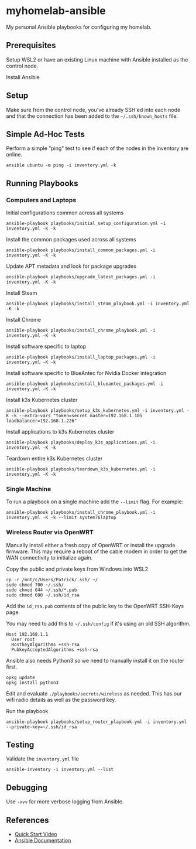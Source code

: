 # myhomelab-ansible

My personal Ansible playbooks for configuring my homelab.

## Prerequisites

Setup WSL2 or have an existing Linux machine with Ansible installed as the control node.

Install Ansible

## Setup

Make sure from the control node, you've already SSH'ed into each node
and that the connection has been added to the `~/.ssh/known_hosts` file.

## Simple Ad-Hoc Tests

Perform a simple "ping" test to see if each of the nodes in the inventory are online.

```shell
ansible ubuntu -m ping -i inventory.yml -k
```

## Running Playbooks

### Computers and Laptops

Initial configurations common across all systems

```shell
ansible-playbook playbooks/initial_setup_configuration.yml -i inventory.yml -K -k
```

Install the common packages used across all systems

```shell
ansible-playbook playbooks/install_common_packages.yml -i inventory.yml -K -k
```

Update APT metadata and look for package upgrades

```shell
ansible-playbook playbooks/upgrade_latest_packages.yml -i inventory.yml -K -k
```

Install Steam

```shell
ansible-playbook playbooks/install_steam_playbook.yml -i inventory.yml -K -k
```

Install Chrome

```shell
ansible-playbook playbooks/install_chrome_playbook.yml -i inventory.yml -K -k
```

Install software specific to laptop

```shell
ansible-playbook playbooks/install_laptop_packages.yml -i inventory.yml -K -k
```

Install software specific to BlueAntec for Nvidia Docker integration

```shell
ansible-playbook playbooks/install_blueantec_packages.yml -i inventory.yml -K -k
```

Install k3s Kubernetes cluster

```shell
ansible-playbook playbooks/setup_k3s_kubernetes.yml -i inventory.yml -K -k --extra-vars "token=secret master=192.168.1.105 loadbalancer=192.168.1.226"
```

Install applications to k3s Kubernetes cluster

```shell
ansible-playbook playbooks/deploy_k3s_applications.yml -i inventory.yml -K -k
```

Teardown entire k3s Kubernetes cluster

```shell
ansible-playbook playbooks/teardown_k3s_kubernetes.yml -i inventory.yml -K -k
```

### Single Machine

To run a playbook on a single machine add the `--limit` flag.  For example:

```shell
ansible-playbook playbooks/install_chrome_playbook.yml -i inventory.yml -K -k --limit system76laptop
```

### Wireless Router via OpenWRT

Manually install either a fresh copy of OpenWRT or install the upgrade firmware.  This
may require a reboot of the cable modem in order to get the WAN connectivity
to initialize again.

Copy the public and private keys from Windows into WSL2

```shell
cp -r /mnt/c/Users/Patrick/.ssh/ ~/
sudo chmod 700 ~/.ssh/
sudo chmod 644 ~/.ssh/*.pub
sudo chmod 600 ~/.ssh/id_rsa
```

Add the `id_rsa.pub` contents of the public key to the OpenWRT SSH-Keys page.

You may need to add this to `~/.ssh/config` if it's using an old SSH algorithm.

```contents
Host 192.168.1.1
  User root
  HostkeyAlgorithms +ssh-rsa
  PubkeyAcceptedAlgorithms +ssh-rsa
```

Ansible also needs Python3 so we need to manually install it on the router first.

```shell
opkg update
opkg install python3
```

Edit and evaluate `./playbooks/secrets/wireless` as needed.  This has our wifi radio
details as well as the password key.

Run the playbook

```shell
ansible-playbook playbooks/setup_router_playbook.yml -i inventory.yml --private-key=~/.ssh/id_rsa
```

## Testing

Validate the `inventory.yml` file

```shell
ansible-inventory -i inventory.yml --list
```

## Debugging

Use `-vvv` for more verbose logging from Ansible.

## References

* [Quick Start Video](https://www.ansible.com/resources/videos/quick-start-video)
* [Ansible Documentation](https://docs.ansible.com/)
